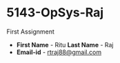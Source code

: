 # 5143-OpSys-Raj
 First Assignment
- **First Name** - Ritu  **Last Name** - Raj
- **Email-id** - rtraj88@gmail.com
